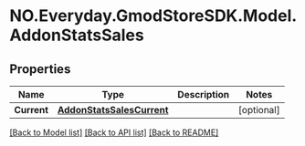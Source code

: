 # NO.Everyday.GmodStoreSDK.Model.AddonStatsSales
## Properties

Name | Type | Description | Notes
------------ | ------------- | ------------- | -------------
**Current** | [**AddonStatsSalesCurrent**](AddonStatsSalesCurrent.md) |  | [optional] 

[[Back to Model list]](../README.md#documentation-for-models) [[Back to API list]](../README.md#documentation-for-api-endpoints) [[Back to README]](../README.md)

